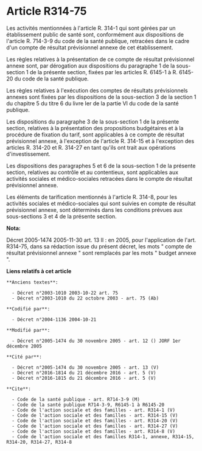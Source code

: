 # Article R314-75

Les activités mentionnées à l'article R. 314-1 qui sont gérées par un établissement public de santé sont, conformément aux
dispositions de l'article R. 714-3-9 du code de la santé publique, retracées dans le cadre d'un compte de résultat
prévisionnel annexe de cet établissement.

Les règles relatives à la présentation de ce compte de résultat prévisionnel annexe sont, par dérogation aux dispositions du
paragraphe 1 de la sous-section 1 de la présente section, fixées par les articles R. 6145-1 à R. 6145-20 du code de la santé
publique.

Les règles relatives à l'exécution des comptes de résultats prévisionnels annexes sont fixées par les dispositions de la
sous-section 3 de la section 1 du chapitre 5 du titre 6 du livre Ier de la partie VI du code de la santé publique.

Les dispositions du paragraphe 3 de la sous-section 1 de la présente section, relatives à la présentation des propositions
budgétaires et à la procédure de fixation du tarif, sont applicables à ce compte de résultat prévisionnel annexe, à
l'exception de l'article R. 314-15 et à l'exception des articles R. 314-20 et R. 314-27 en tant qu'ils ont trait aux
opérations d'investissement.

Les dispositions des paragraphes 5 et 6 de la sous-section 1 de la présente section, relatives au contrôle et au contentieux,
sont applicables aux activités sociales et médico-sociales retracées dans le compte de résultat prévisionnel annexe.

Les éléments de tarification mentionnés à l'article R. 314-8, pour les activités sociales et médico-sociales qui sont suivies
en compte de résultat prévisionnel annexe, sont déterminés dans les conditions prévues aux sous-sections 3 et 4 de la
présente section.

**Nota:**

Décret 2005-1474 2005-11-30 art. 13 II : en 2005, pour l'application de l'art. R314-75, dans sa rédaction issue du présent
décret, les mots " compte de résultat prévisionnel annexe " sont remplacés par les mots " budget annexe ".

**Liens relatifs à cet article**

	**Anciens textes**:

	  - Décret n°2003-1010 2003-10-22 art. 75
	  - Décret n°2003-1010 du 22 octobre 2003 - art. 75 (Ab)

	**Codifié par**:

	  - Décret n°2004-1136 2004-10-21

	**Modifié par**:

	  - Décret n°2005-1474 du 30 novembre 2005 - art. 12 () JORF 1er décembre 2005

	**Cité par**:

	  - Décret n°2005-1474 du 30 novembre 2005 - art. 13 (V)
	  - Décret n°2016-1814 du 21 décembre 2016 - art. 5 (V)
	  - Décret n°2016-1815 du 21 décembre 2016 - art. 5 (V)

	**Cite**:

	  - Code de la santé publique - art. R714-3-9 (M)
	  - Code de la santé publique R714-3-9, R6145-1 à R6145-20
	  - Code de l'action sociale et des familles - art. R314-1 (V)
	  - Code de l'action sociale et des familles - art. R314-15 (V)
	  - Code de l'action sociale et des familles - art. R314-20 (V)
	  - Code de l'action sociale et des familles - art. R314-27 (V)
	  - Code de l'action sociale et des familles - art. R314-8 (V)
	  - Code de l'action sociale et des familles R314-1, annexe, R314-15, R314-20, R314-27, R314-8
